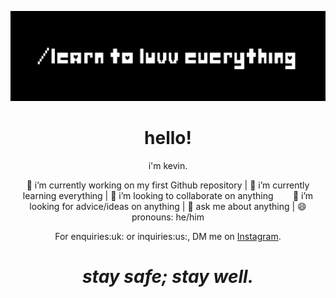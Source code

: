 [![Header](https://github.com/kevinesmaell/kevinesmaell/blob/main/header.png "Header")](https://www.instagram.com/uvv/)
<h1 align='center'> hello!</h1>
<p align='center'>
i'm kevin.
</p>
<p align='center'>
🔭 i’m currently working on my first Github repository | 🌱 i’m currently learning everything | 👯 i’m looking to collaborate on anything &nbsp; &nbsp; &nbsp; &nbsp;🤔 i’m looking for advice/ideas on anything | 💬 ask me about anything | 😄 pronouns: he/him 
</p>
</p>
<p align='center'>
For enquiries:uk: or inquiries:us:, DM me on <a href="https://isntagram.com/uvv">Instagram</a>.

<h1 align='center'><i>stay safe; stay well.</i></h1>

<!--
